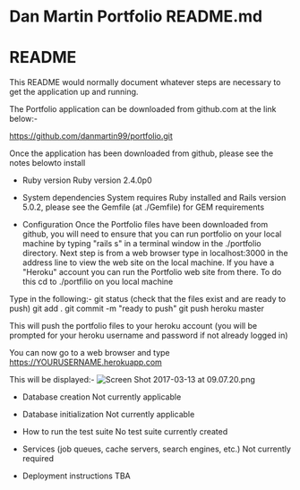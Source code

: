 # Dan Martin Portfolio README.md

# README

This README would normally document whatever steps are necessary to get the
application up and running.

The Portfolio application can be downloaded from github.com at the link below:-

https://github.com/danmartin99/portfolio.git

Once the application has been downloaded from github, please see the notes belowto install

* Ruby version
Ruby version 2.4.0p0

* System dependencies
System requires Ruby installed and Rails version 5.0.2, please see the Gemfile (at ./Gemfile) for GEM requirements

* Configuration
Once the Portfolio files have been downloaded from github, you will need to ensure that you can run portfolio on your local machine by typing "rails s" in a terminal window in the ./portfolio directory.
Next step is from a web browser type in localhost:3000 in the address line to view the web site on the local machine.
If you have a "Heroku" account you can run the Portfolio web site from there.
To do this cd to ./portfilio on you local machine

Type in the following:-
git status (check that the files exist and are ready to push)
git add .
git commit -m "ready to push"
git push heroku master 

This will push the portfolio files to your heroku account (you will be prompted for your heroku username and password if not already logged in)

You can now go to a web browser and type https://YOURUSERNAME.herokuapp.com

This will be displayed:-
![Screen Shot 2017-03-13 at 09.07.20.png](https://www.dropbox.com/s/4qa8vq3pkw8wyuw/Screen%20Shot%202017-03-13%20at%2009.07.20.png?dl=0&raw=1)



* Database creation
Not currently applicable

* Database initialization
Not currently applicable

* How to run the test suite
No test suite currently created

* Services (job queues, cache servers, search engines, etc.)
Not currently required

* Deployment instructions
TBA







 








   